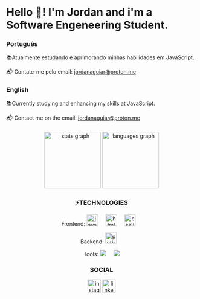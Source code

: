 <h1 align="left">Hello 👋! I'm Jordan and i'm a Software Engeneering  Student. </h1>

<h3>Português</h3>
📚Atualmente estudando e aprimorando minhas habilidades em JavaScript.

📬 Contate-me pelo email: jordanaguiar@proton.me


<h3>English</h3>
📚Currently studying and enhancing my skills at JavaScript. 

📬 Contact me on the email: jordanaguiar@proton.me



###

<div align="center">
  <img src="https://github-readme-stats.vercel.app/api?username=JordanAguiar&hide_title=false&hide_rank=false&show_icons=true&include_all_commits=true&count_private=true&disable_animations=false&theme=dracula&locale=en&hide_border=false" height="150" alt="stats graph"  />
  <img src="https://github-readme-stats.vercel.app/api/top-langs?username=JordanAguiar&locale=en&hide_title=false&layout=compact&card_width=320&langs_count=5&theme=dracula&hide_border=false" height="150" alt="languages graph"  />
</div>



<h3 align="center">⚡TECHNOLOGIES</h3>

<div align="center">
  <p>Frontend: <img src="https://cdn.jsdelivr.net/gh/devicons/devicon/icons/javascript/javascript-original.svg" height="30" alt="javascript logo"  />
            <img width="12" />  
            <img src="https://cdn.jsdelivr.net/gh/devicons/devicon/icons/html5/html5-original.svg" height="30" alt="html5 logo"  />
            <img width="12" />
            <img src="https://cdn.jsdelivr.net/gh/devicons/devicon/icons/css3/css3-original.svg" height="30" alt="css3 logo"  />
            <img width="12" /></p>
  <p>Backend: <img src="https://cdn.jsdelivr.net/gh/devicons/devicon/icons/python/python-original.svg" height="30" alt="python logo"  />
              <img width="12" /></p>
     <p>Tools: <img src="https://camo.githubusercontent.com/aa9359eb35f92d11bb47bff9b17b39bb9a04fc3003ff6b9b9a87ff2f8e63f390/68747470733a2f2f696d672e736869656c64732e696f2f62616467652f2d4769742d626c61636b3f7374796c653d666c61742d737175617265266c6f676f3d676974" alt"git logo"> 
               <img width="12" />  
               <img src="https://camo.githubusercontent.com/0ced1e0be80f32eee58612df57ae3dbc4aa9fa2e969060fc1491263e6f94d6f3/68747470733a2f2f696d672e736869656c64732e696f2f62616467652f2d4769744875622d3138313731373f7374796c653d666c61742d737175617265266c6f676f3d676974687562" alt"GitHub logo"></p> 
  

</div>

<h3 align="center">SOCIAL</h3>

<div align="center">
  
  [<img src="https://img.shields.io/static/v1?message=Instagram&logo=instagram&label=&color=E4405F&logoColor=white&labelColor=&style=for-the-badge" height="35" alt="instagram logo"  />](https://www.instagram.com/jordanaguiarr/)
  [<img src="https://img.shields.io/static/v1?message=LinkedIn&logo=linkedin&label=&color=0077B5&logoColor=white&labelColor=&style=for-the-badge" height="35" alt="linkedin logo"  /> ](https://www.linkedin.com/in/aguiarjordan/)
</div>
